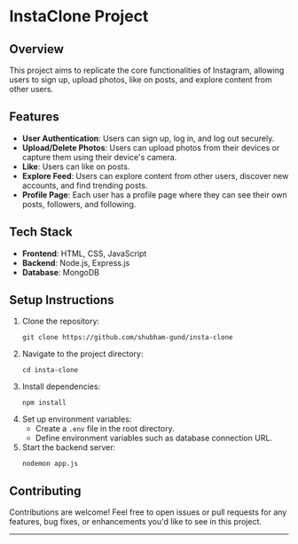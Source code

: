 
# InstaClone Project

## Overview

This project aims to replicate the core functionalities of Instagram, allowing users to sign up, upload photos,  like on posts, and explore content from other users.

## Features

- **User Authentication**: Users can sign up, log in, and log out securely.
- **Upload/Delete Photos**: Users can upload photos from their devices or capture them using their device's camera.
- **Like**: Users can like on posts.
- **Explore Feed**: Users can explore content from other users, discover new accounts, and find trending posts.
- **Profile Page**: Each user has a profile page where they can see their own posts, followers, and following.

## Tech Stack

- **Frontend**: HTML, CSS, JavaScript
- **Backend**: Node.js, Express.js
- **Database**: MongoDB

## Setup Instructions

1. Clone the repository:
   ```
   git clone https://github.com/shubham-gund/insta-clone
   ```
2. Navigate to the project directory:
   ```
   cd insta-clone
   ```
3. Install dependencies:
   ```
   npm install
   ```
4. Set up environment variables:
   - Create a `.env` file in the root directory.
   - Define environment variables such as database connection URL.
5. Start the backend server:
   ```
   nodemon app.js
   ```

## Contributing

Contributions are welcome! Feel free to open issues or pull requests for any features, bug fixes, or enhancements you'd like to see in this project.


---
